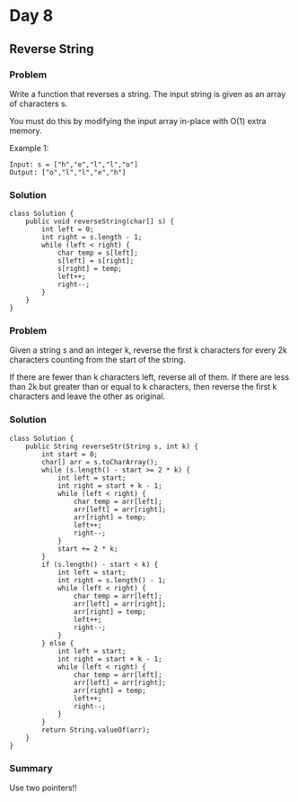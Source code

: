 # Day 8
## Reverse String 
### Problem
Write a function that reverses a string. The input string is given as an array of characters s.

You must do this by modifying the input array in-place with O(1) extra memory.

Example 1:
```
Input: s = ["h","e","l","l","o"]
Output: ["o","l","l","e","h"]
```

### Solution
```
class Solution {
    public void reverseString(char[] s) {
        int left = 0;
        int right = s.length - 1;
        while (left < right) {
            char temp = s[left];
            s[left] = s[right];
            s[right] = temp;
            left++;
            right--;
        }
    }
}
```

### Problem
Given a string s and an integer k, reverse the first k characters for every 2k characters counting from the start of the string.

If there are fewer than k characters left, reverse all of them. If there are less than 2k but greater than or equal to k characters, then reverse the first k characters and leave the other as original.

### Solution
```
class Solution {
    public String reverseStr(String s, int k) {
        int start = 0;
        char[] arr = s.toCharArray();
        while (s.length() - start >= 2 * k) {
            int left = start;
            int right = start + k - 1;
            while (left < right) {
                char temp = arr[left];
                arr[left] = arr[right];
                arr[right] = temp;
                left++;
                right--;
            }
            start += 2 * k;
        }
        if (s.length() - start < k) {
            int left = start;
            int right = s.length() - 1;
            while (left < right) {
                char temp = arr[left];
                arr[left] = arr[right];
                arr[right] = temp;
                left++;
                right--;
            }
        } else {
            int left = start;
            int right = start + k - 1;
            while (left < right) {
                char temp = arr[left];
                arr[left] = arr[right];
                arr[right] = temp;
                left++;
                right--;
            }
        }
        return String.valueOf(arr);
    }
}
```

### Summary
Use two pointers!!



